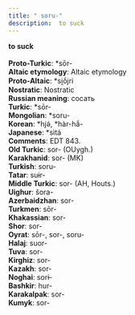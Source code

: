 ```yaml
---
title: " soru-"
description:  to suck
---
```

<p data-pagefind-weight="0.5">
<strong> to suck</strong><br><br>
<strong>Proto-Turkic</strong>:  *sōr-<br>
<strong>Altaic etymology</strong>:  Altaic etymology<br>
<strong> Proto-Altaic</strong>:  *si̯ṓjri<br>
<strong>Nostratic</strong>:  Nostratic<br>
<strong>Russian meaning</strong>:  сосать<br>
<strong>Turkic</strong>:  *sōr-<br>
<strong>Mongolian</strong>:  *soru-<br>
<strong>Korean</strong>:  *hjǝ́, *hàr-hắ-<br>
<strong>Japanese</strong>:  *sìtá<br>
<strong>Comments</strong>:  EDT 843.<br>
<strong>Old Turkic</strong>:  sor- (OUygh.)<br>
<strong>Karakhanid</strong>:  sor- (MK)<br>
<strong>Turkish</strong>:  soru-<br>
<strong>Tatar</strong>:  suɨr-<br>
<strong>Middle Turkic</strong>:  sor- (AH, Houts.)<br>
<strong>Uighur</strong>:  šora-<br>
<strong>Azerbaidzhan</strong>:  sor-<br>
<strong>Turkmen</strong>:  sōr-<br>
<strong>Khakassian</strong>:  sor-<br>
<strong>Shor</strong>:  sor-<br>
<strong>Oyrat</strong>:  sōr-, sor-, soru-<br>
<strong>Halaj</strong>:  suor-<br>
<strong>Tuva</strong>:  sor-<br>
<strong>Kirghiz</strong>:  sor-<br>
<strong>Kazakh</strong>:  sor-<br>
<strong>Noghai</strong>:  sorɨ-<br>
<strong>Bashkir</strong>:  hur-<br>
<strong>Karakalpak</strong>:  sor-<br>
<strong>Kumyk</strong>:  sor-<br>

</p>
